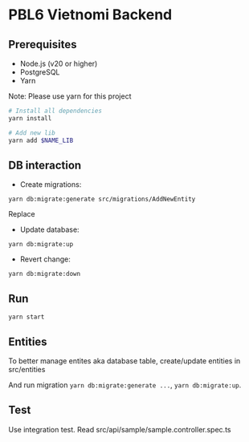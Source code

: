 # PBL6 Vietnomi Backend

## Prerequisites

- Node.js (v20 or higher)
- PostgreSQL
- Yarn

Note: Please use yarn for this project

```sh
# Install all dependencies
yarn install

# Add new lib
yarn add $NAME_LIB
```

## DB interaction

- Create migrations:

```
yarn db:migrate:generate src/migrations/AddNewEntity
```

Replace

- Update database:

```
yarn db:migrate:up
```

- Revert change:

```
yarn db:migrate:down
```

## Run

```
yarn start
```

## Entities

To better manage entites aka database table, create/update entities in src/entities

And run migration `yarn db:migrate:generate ...`, `yarn db:migrate:up`.

## Test

Use integration test. Read src/api/sample/sample.controller.spec.ts
